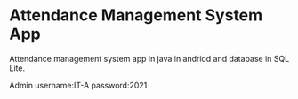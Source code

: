 # Attendance Management System App
Attendance management system app in java in andriod and database in SQL Lite.

Admin
username:IT-A
password:2021
